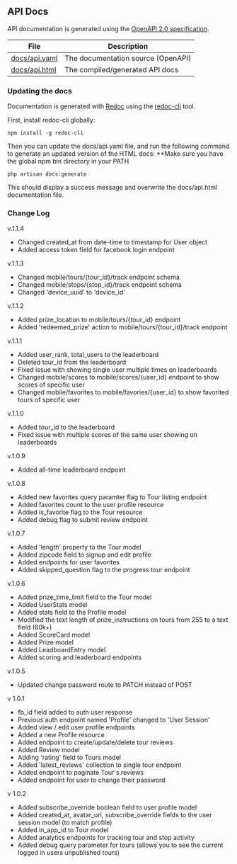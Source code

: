 ## API Docs

API documentation is generated using the [OpenAPI 2.0 specification](https://github.com/OAI/OpenAPI-Specification/blob/master/versions/2.0.md).

| File          | Description                          |
|---------------|--------------------------------------|
| [docs/api.yaml](api.yaml) | The documentation source (OpenAPI)   |
| [docs/api.html](api.html) | The compiled/generated API docs      |


### Updating the docs

Documentation is generated with [Redoc](https://github.com/Rebilly/ReDoc) using the [redoc-cli](https://github.com/Rebilly/ReDoc/blob/master/cli/README.md) tool.

First, install redoc-cli globally:
```
npm install -g redoc-cli
```

Then you can update the docs/api.yaml file, and run the following command to generate an updated version of the HTML docs:
**Make sure you have the global npm bin directory in your PATH
```
php artisan docs:generate
```

This should display a success message and overwrite the docs/api.html documentation file.

### Change Log
v.1.1.4
- Changed created_at from date-time to timestamp for User object
- Added access token field for facebook login endpoint

v.1.1.3
- Changed mobile/tours/{tour_id}/track endpoint schema
- Changed mobile/stops/{stop_id}/track endpoint schema
- Changed 'device_uuid' to 'device_id'

v.1.1.2
- Added prize_location to mobile/tours/{tour_id} endpoint
- Added 'redeemed_prize' action to mobile/tours/{tour_id}/track endpoint

v.1.1.1
- Added user_rank, total_users to the leaderboard
- Deleted tour_id from the leaderboard
- Fixed issue with showing single user multiple times on leaderboards
- Changed mobile/scores to mobile/scores/{user_id} endpoint to show scores of specific user
- Changed mobile/favorites to mobile/favories/{user_id} to show favorited tours of specific user

v.1.1.0
- Added tour_id to the leaderboard
- Fixed issue with multiple scores of the same user showing on leaderboards

v.1.0.9
- Added all-time leaderboard endpoint

v.1.0.8
- Added new favorites query paramter flag to Tour listing endpoint 
- Added favorites count to the user profile resource
- Added is_favorite flag to the Tour resource
- Added debug flag to submit review endpoint

v.1.0.7
- Added 'length' property to the Tour model
- Added zipcode field to signup and edit profile 
- Added endpoints for user favorites
- Added skipped_question flag to the progress tour endpoint

v.1.0.6
- Added prize_time_limit field to the Tour model
- Added UserStats model
- Added stats field to the Profile model
- Modified the text length of prize_instructions on tours from 255 to a text field (60k+)
- Added ScoreCard model
- Added Prize model
- Added LeadboardEntry model
- Added scoring and leaderboard endpoints

v.1.0.5
- Updated change password route to PATCH instead of POST

v 1.0.1
- fb_id field added to auth user response
- Previous auth endpoint named 'Profile' changed to 'User Session'
- Added view / edit user profile endpoints
- Added a new Profile resource
- Added endpoint to create/update/delete tour reviews
- Added Review model
- Adding 'rating' field to Tours model
- Added 'latest_reviews' collection to single tour endpoint
- Added endpoint to paginate Tour's reviews
- Added endpoint for user to change their password

v 1.0.2
- Added subscribe_override boolean field to user profile model
- Added created_at, avatar_url, subscribe_override fields to the user session model (to match profile)
- Added in_app_id to Tour model
- Added analytics endpoints for tracking tour and stop activity
- Added debug query parameter for tours (allows you to see the current logged in users unpublished tours)
